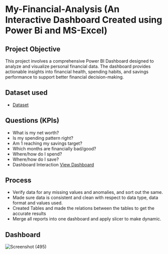 # My-Financial-Analysis (An Interactive Dashboard Created using Power Bi and MS-Excel)
## Project Objective
This project involves a comprehensive Power BI Dashboard designed to analyze and visualize personal financial data. The dashboard provides actionable insights into financial health, spending habits, and savings performance to support better financial decision-making.
## Dataset used
- <a href="https://github.com/Balakrishna-Jurollu/My-Financial-Analysis/blob/main/Finance%20Database.xlsx">Dataset</a>
## Questions (KPIs)
- What is my net worth?
- Is my spending pattern right?
- Am 1 reaching my savings target?
- Which months are financially bad/good?
- Where/how do I spend?
- Where/how do I save?
- Dashboard Interaction <a href="https://github.com/Balakrishna-Jurollu/My-Financial-Analysis/blob/main/My-Finance-Analysis-Dashboard.png">View Dashboard</a>
## Process
- Verify data for any missing values and anomalies, and sort out the same.
- Made sure data is consistent and clean with respect to data type, data format and values used.
- Created Tables and made the relations between the tables to get the accurate results
- Merge all reports into one dashboard and apply slicer to make dynamic.
## Dashboard

![Screenshot (495)](![My-Finance-Analysis-Dashboard](https://github.com/user-attachments/assets/1cc9a73c-7974-4785-8b53-57df5090027d)
)



